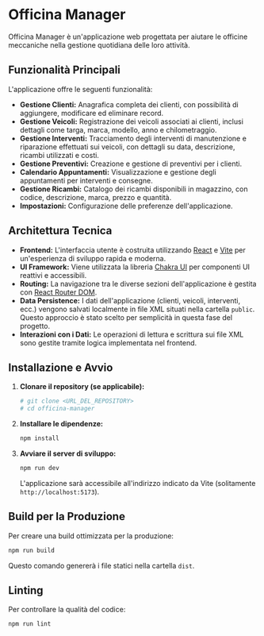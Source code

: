 # Officina Manager

Officina Manager è un'applicazione web progettata per aiutare le officine meccaniche nella gestione quotidiana delle loro attività.

## Funzionalità Principali

L'applicazione offre le seguenti funzionalità:

*   **Gestione Clienti:** Anagrafica completa dei clienti, con possibilità di aggiungere, modificare ed eliminare record.
*   **Gestione Veicoli:** Registrazione dei veicoli associati ai clienti, inclusi dettagli come targa, marca, modello, anno e chilometraggio.
*   **Gestione Interventi:** Tracciamento degli interventi di manutenzione e riparazione effettuati sui veicoli, con dettagli su data, descrizione, ricambi utilizzati e costi.
*   **Gestione Preventivi:** Creazione e gestione di preventivi per i clienti.
*   **Calendario Appuntamenti:** Visualizzazione e gestione degli appuntamenti per interventi e consegne.
*   **Gestione Ricambi:** Catalogo dei ricambi disponibili in magazzino, con codice, descrizione, marca, prezzo e quantità.
*   **Impostazioni:** Configurazione delle preferenze dell'applicazione.

## Architettura Tecnica

*   **Frontend:** L'interfaccia utente è costruita utilizzando [React](https://reactjs.org/) e [Vite](https://vitejs.dev/) per un'esperienza di sviluppo rapida e moderna.
*   **UI Framework:** Viene utilizzata la libreria [Chakra UI](https://chakra-ui.com/) per componenti UI reattivi e accessibili.
*   **Routing:** La navigazione tra le diverse sezioni dell'applicazione è gestita con [React Router DOM](https://reactrouter.com/).
*   **Data Persistence:** I dati dell'applicazione (clienti, veicoli, interventi, ecc.) vengono salvati localmente in file XML situati nella cartella `public`. Questo approccio è stato scelto per semplicità in questa fase del progetto.
*   **Interazioni con i Dati:** Le operazioni di lettura e scrittura sui file XML sono gestite tramite logica implementata nel frontend.

## Installazione e Avvio

1.  **Clonare il repository (se applicabile):**
    ```bash
    # git clone <URL_DEL_REPOSITORY>
    # cd officina-manager
    ```
2.  **Installare le dipendenze:**
    ```bash
    npm install
    ```
3.  **Avviare il server di sviluppo:**
    ```bash
    npm run dev
    ```
    L'applicazione sarà accessibile all'indirizzo indicato da Vite (solitamente `http://localhost:5173`).

## Build per la Produzione

Per creare una build ottimizzata per la produzione:

```bash
npm run build
```

Questo comando genererà i file statici nella cartella `dist`.

## Linting

Per controllare la qualità del codice:

```bash
npm run lint
```
